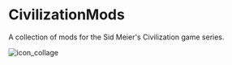 # CivilizationMods

A collection of mods for the Sid Meier's Civilization game series.

![icon_collage](icon_collage.png)

